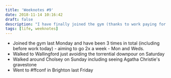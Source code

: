 ```yaml
---
title: 'Weeknotes #9'
date: 2018-11-14 10:16:42
draft: false
description: "I have finally joined the gym (thanks to work paying for it!) so have been thrice. Also: #ffconf"
tags: [life, weeknotes]
---
```


*   Joined the gym last Monday and have been 3 times in total (including before work today) - aiming to go 2x a week - Mon and Weds.
*   Walked to Wallingford just avoiding the torrential downpour on Saturday
*   Walked around Cholsey on Sunday including seeing Agatha Christie's gravestone
*   Went to #ffconf in Brighton last Friday